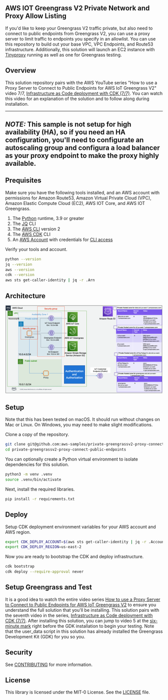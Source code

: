 ## AWS IOT Greengrass V2 Private Network and Proxy Allow Listing

If you'd like to keep your Greengrass V2 traffic private,
but also need to connect to public endpoints from Greengrass V2,
you can use a proxy server to limit traffic to endpoints you specify in an allowlist.
You can use this repository to build out your base VPC, VPC Endpoints, and Route53 infrastructure.
Additionally, this solution will launch an EC2 instance with [Tinyproxy](https://tinyproxy.github.io/) running as well
as one for Greengrass testing.

## Overview

This solution repository pairs with the AWS YouTube
series "How to use a Proxy Server to Connect to Public Endpoints for AWS IoT Greengrass V2" video
7/7, [Infrastructure as Code deployment with CDK (7/7)](#). You can watch this video for an explanation of the solution
and to follow along during installation.

---
**_NOTE:_** This sample is not setup for high availability (HA),
so if you need an HA configuration,
you'll need to configurate an autoscaling group and configura a load balancer as your proxy endpoint to make the proxy
highly available.
---

## Prequisites

Make sure you have the following tools installed, and an AWS account with permissions for Amazon Route53,
Amazon Virtual Private Cloud (VPC), Amazon Elastic Compute Cloud (EC2), AWS IOT Core, and AWS IOT Greengrass.

1. The [Python](https://www.python.org/downloads/) runtime, 3.9 or greater
1. The [JQ](https://jqlang.github.io/jq/) CLI
1. The [AWS CLI](https://aws.amazon.com/cli/) version 2
1. The [AWS CDK](https://docs.aws.amazon.com/cdk/v2/guide/getting_started.html) CLI
1. An [AWS Account](https://aws.amazon.com/resources/create-account/) with credentials
   for [CLI access](https://docs.aws.amazon.com/cli/latest/userguide/cli-chap-configure.html)

Verify your tools and account.
```bash
python --version
jq --version 
aws --version
cdk --version
aws sts get-caller-identity | jq -r .Arn
```

## Architecture

![Architecture Diagram](architecture.png)

## Setup

Note that this has been tested on macOS. It should run without changes on Mac or Linux. On Windows, you may need to
make slight modifications.

Clone a copy of the repository.

```bash
git clone git@github.com:aws-samples/private-greengrassv2-proxy-connect-public-endpoints.git
cd private-greengrassv2-proxy-connect-public-endpoints
```

You can optionally create a Python virtual environment to isolate dependencies for this solution.

```bash
python3 -m venv .venv
source .venv/bin/activate
```

Next, install the required libraries.

```bash
pip install -r requirements.txt
```

## Deploy

Setup CDK deployment environment variables for your AWS account and AWS region.

```bash
export CDK_DEPLOY_ACCOUNT=$(aws sts get-caller-identity | jq -r .Account)
export CDK_DEPLOY_REGION=us-east-2
```

Now you are ready to bootstrap the CDK and deploy infrastructure.

```bash
cdk bootstrap
cdk deploy --require-approval never
```

## Setup Greengrass and Test

It is a good idea to watch the entire video
series [How to use a Proxy Server to Connect to Public Endpoints for AWS IoT Greengrass V2](https://www.youtube.com/playlist?list=PLi3dkyfu4cY1ZPmjTgzFa-cP27vfMAlqK)
to ensure you understand the full solution that you'll be installing. This solution pairs with the seventh video in the
series, [Infrastructure as Code deployment with CDK (7/7)](#). After installing this solution, you can jump to video 5
at the
[six-minute mark](https://youtu.be/DsyUdCwzu-M?list=PLi3dkyfu4cY1ZPmjTgzFa-cP27vfMAlqK&t=363) right before the GDK
installation to begin your testing. Note that the user_data script in this solution has already installed the Greengrass
Development Kit (GDK) for you so you.

## Security

See [CONTRIBUTING](CONTRIBUTING.md#security-issue-notifications) for more information.

## License

This library is licensed under the MIT-0 License. See the [LICENSE](LICENSE) file.

